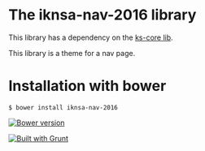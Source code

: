 The iknsa-nav-2016 library
==========================

This library has a dependency on the [ks-core lib](https://github.com/ks-frontend/ks-core).

This library is a theme for a nav page.

# Installation with bower

```console
$ bower install iknsa-nav-2016
```

[![Bower version](https://badge.fury.io/bo/ks-nav.svg)](http://badge.fury.io/bo/ks-nav)

[![Built with Grunt](https://cdn.gruntjs.com/builtwith.png)](http://gruntjs.com/)